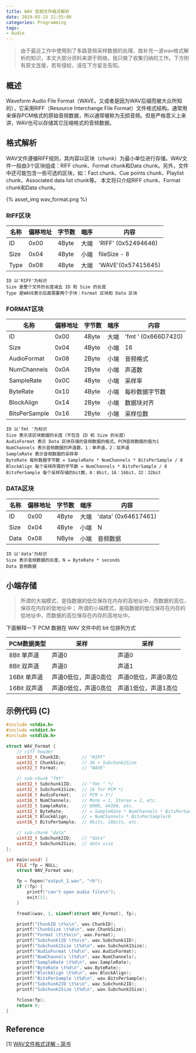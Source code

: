 ```yaml
---
title: WAV 音频文件格式解析
date: 2019-05-15 21:55:00
categories: Programming
tags:
- Audio
---
```


> 由于最近工作中使用到了多路音频采样数据的处理，故补充一波wav格式解析的知识，本文大部分资料来源于网络，我只做了收集归纳的工作。下方附有原文连接，若有侵权，请在下方留言告知。

## 概述

Waveform Audio File Format（WAVE，又或者是因为WAV后缀而被大众所知的），它采用RIFF（Resource Interchange File Format）文件格式结构。通常用来保存PCM格式的原始音频数据，所以通常被称为无损音频。但是严格意义上来讲，WAV也可以存储其它压缩格式的音频数据。

## 格式解析

WAV文件遵循RIFF规则，其内容以区块（chunk）为最小单位进行存储。WAV文件一般由3个区块组成：RIFF chunk、Format chunk和Data chunk。另外，文件中还可能包含一些可选的区块，如：Fact chunk、Cue points chunk、Playlist chunk、Associated data list chunk等。
本文将只介绍RIFF chunk、Format chunk和Data chunk。

{% asset_img wav_format.png %}

### RIFF区块

名称 | 偏移地址 |字节数 |端序 | 内容
--- | --- | --- | --- | ---
ID | 0x00 | 4Byte | 大端 | 'RIFF' (0x52494646)
Size | 0x04 | 4Byte | 小端 | fileSize - 8
Type | 0x08 | 4Byte | 大端 | 'WAVE'(0x57415645)

```text
ID 以'RIFF'为标识
Size 是整个文件的长度减去 ID 和 Size 的长度
Type 是WAVE表示后面需要两个子块：Format 区块和 Data 区块
```

### FORMAT区块

名称 | 偏移地址 | 字节数 | 端序 | 内容
--- | --- | --- | --- | ---
ID | 0x00 | 4Byte | 大端 | 'fmt ' (0x666D7420)
Size | 0x04 | 4Byte | 小端 | 16
AudioFormat | 0x08 | 2Byte | 小端 | 音频格式
NumChannels | 0x0A | 2Byte | 小端 | 声道数
SampleRate | 0x0C | 4Byte | 小端 | 采样率
ByteRate | 0x10 | 4Byte | 小端 | 每秒数据字节数
BlockAlign | 0x14 | 2Byte | 小端 | 数据块对齐
BitsPerSample | 0x16 | 2Byte | 小端 | 采样位数

```text
ID 以'fmt '为标识
Size 表示该区块数据的长度（不包含 ID 和 Size 的长度）
AudioFormat 表示 Data 区块存储的音频数据的格式，PCM音频数据的值为1
NumChannels 表示音频数据的声道数，1：单声道，2：双声道
SampleRate 表示音频数据的采样率
ByteRate 每秒数据字节数 = SampleRate * NumChannels * BitsPerSample / 8
BlockAlign 每个采样所需的字节数 = NumChannels * BitsPerSample / 8
BitsPerSample 每个采样存储的bit数，8：8bit，16：16bit，32：32bit
```

### DATA区块

名称 | 偏移地址 | 字节数 | 端序 | 内容
--- | --- | --- | --- | ---
ID | 0x00 | 4Byte | 大端 | 'data' (0x64617461)
Size | 0x04 | 4Byte | 小端 | N
Data | 0x08 | NByte | 小端 | 音频数据

```text
ID 以'data'为标识
Size 表示音频数据的长度，N = ByteRate * seconds
Data 音频数据
```

## 小端存储

> 所谓的大端模式，是指数据的低位保存在内存的高地址中，而数据的高位，保存在内存的低地址中；
  所谓的小端模式，是指数据的低位保存在内存的低地址中，而数据的高位保存在内存的高地址中。

下面解释一下 PCM 数据在 WAV 文件中的 bit 位排列方式

PCM数据类型 | 采样 | 采样
--- | --- | ---
8Bit 单声道 | 声道0 | 声道0
8Bit 双声道 | 声道0 | 声道1
16Bit 单声道 | 声道0低位，声道0高位 | 声道0低位，声道0高位
16Bit 双声道 | 声道0低位，声道0高位 | 声道1低位，声道1高位


## 示例代码 (C)

```c
#include <stdio.h>
#include <stdint.h>
#include <stdlib.h>

struct WAV_Format {
    // riff header
    uint32_t ChunkID;        // "RIFF"
    uint32_t ChunkSize;      // 36 + Subchunk2Size
    uint32_t Format;         // "WAVE"

    // sub-chunk "fmt"
    uint32_t Subchunk1ID;    // "fmt " */
    uint32_t Subchunk1Size;  // 16 for PCM */
    uint16_t AudioFormat;    // PCM = 1*/
    uint16_t NumChannels;    // Mono = 1, Stereo = 2, etc.
    uint32_t SampleRate;     // 8000, 44100, etc.
    uint32_t ByteRate;       // = SampleRate * NumChannels * BitsPerSample/8
    uint16_t BlockAlign;     // = NumChannels * BitsPerSample/8
    uint16_t BitsPerSample;  // 8bits, 16bits, etc.

    // sub-chunk "data"
    uint32_t Subchunk2ID;    // "data"
    uint32_t Subchunk2Size;  // data size
};

int main(void) {
    FILE *fp = NULL;
    struct WAV_Format wav;

    fp = fopen("output_1.wav", "rb");
    if (!fp) {
        printf("can't open audio file\n");
        exit(1);
    }

    fread(&wav, 1, sizeof(struct WAV_Format), fp);

    printf("ChunkID \t%x\n", wav.ChunkID);
    printf("ChunkSize \t%d\n", wav.ChunkSize);
    printf("Format \t\t%x\n", wav.Format);
    printf("Subchunk1ID \t%x\n", wav.Subchunk1ID);
    printf("Subchunk1Size \t%d\n", wav.Subchunk1Size);
    printf("AudioFormat \t%d\n", wav.AudioFormat);
    printf("NumChannels \t%d\n", wav.NumChannels);
    printf("SampleRate \t%d\n", wav.SampleRate);
    printf("ByteRate \t%d\n", wav.ByteRate);
    printf("BlockAlign \t%d\n", wav.BlockAlign);
    printf("BitsPerSample \t%d\n", wav.BitsPerSample);
    printf("Subchunk2ID \t%x\n", wav.Subchunk2ID);
    printf("Subchunk2Size \t%d\n", wav.Subchunk2Size);

    fclose(fp);
    return 0;
}
```

## Reference 

[1] [WAV文件格式详解 - 简书](https://www.jianshu.com/p/947528f3dff8)
